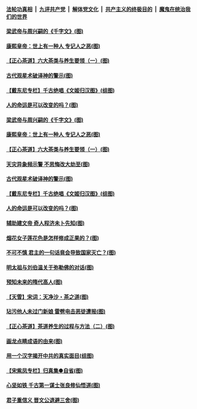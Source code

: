 ####  [法轮功真相](../../../../basic/blob/master/README.md?t=06212031) &nbsp;|&nbsp; [九评共产党](../../../../9ping.md/blob/master/README.md?t=06212031) &nbsp;|&nbsp; [解体党文化](../../../../jtdwh.md/blob/master/README.md?t=06212031)  &nbsp;|&nbsp; [共产主义的终极目的](../../../../gczydzjmd.md/blob/master/README.md?t=06212031) &nbsp;|&nbsp; [魔鬼在统治我们的世界](../../../../mgztzwmdsj.md/blob/master/README.md?t=06212031) 

#### [梁武帝与周兴嗣的《千字文》(图)](../pages/p7/936914.md?t=06212031) 

#### [康熙皇帝：世上有一种人 专记人之恶(图)](../pages/p7/937141.md?t=06212031) 

#### [【正心茶道】六大茶类与养生要领（一）(图)](../pages/p7/936910.md?t=06212031) 

#### [古代观星术破译神的警示(图)](../pages/p7/936938.md?t=06212031) 

#### [【戴东尼专栏】千古绝唱《文姬归汉图》(组图)](../pages/p7/933598.md?t=06212031) 

#### [人的命运是可以改变的吗？(图)](../pages/p7/936633.md?t=06212031) 

#### [梁武帝与周兴嗣的《千字文》(图)](../pages/p7/936914.md?t=06212031) 

#### [康熙皇帝：世上有一种人 专记人之恶(图)](../pages/p7/937141.md?t=06212031) 

#### [【正心茶道】六大茶类与养生要领（一）(图)](../pages/p7/936910.md?t=06212031) 

#### [天灾异象频示警 不思悔改大劫至(图)](../pages/p7/937076.md?t=06212031) 

#### [古代观星术破译神的警示(图)](../pages/p7/936938.md?t=06212031) 

#### [【戴东尼专栏】千古绝唱《文姬归汉图》(组图)](../pages/p7/933598.md?t=06212031) 

#### [人的命运是可以改变的吗？(图)](../pages/p7/936633.md?t=06212031) 

#### [辅助建文帝 奇人程济未卜先知(图)](../pages/p7/936751.md?t=06212031) 

#### [烟花女子莲花色是怎样修成正果的？(图)](../pages/p7/936627.md?t=06212031) 

#### [不可不慎 君主的一句话竟会导致国家灭亡？(图)](../pages/p7/936921.md?t=06212031) 

#### [明太祖与刘伯温关于弥勒佛的对话(图)](../pages/p7/936918.md?t=06212031) 

#### [预知未来的隋代高人(图)](../pages/p7/936519.md?t=06212031) 

#### [【天雪】宋词：天净沙・茶之道(图)](../pages/p7/936606.md?t=06212031) 

#### [玷污他人未过门新娘 雷劈电击恶徒遭报(图)](../pages/p7/936730.md?t=06212031) 

#### [【正心茶道】茶道养生的过程与方法（二）(图)](../pages/p7/936188.md?t=06212031) 

#### [画龙点睛成语的由来(图)](../pages/p7/936521.md?t=06212031) 

#### [用一个汉字揭开中共的真实面目(组图)](../pages/p7/936605.md?t=06212031) 

#### [【宋紫凤专栏】归真集●自省(图)](../pages/p7/936715.md?t=06212031) 

#### [心坚如铁 千古第一谋士张良修仙悟道(图)](../pages/p7/936518.md?t=06212031) 

#### [君子重信义 晋文公退避三舍(图)](../pages/p7/936517.md?t=06212031) 

